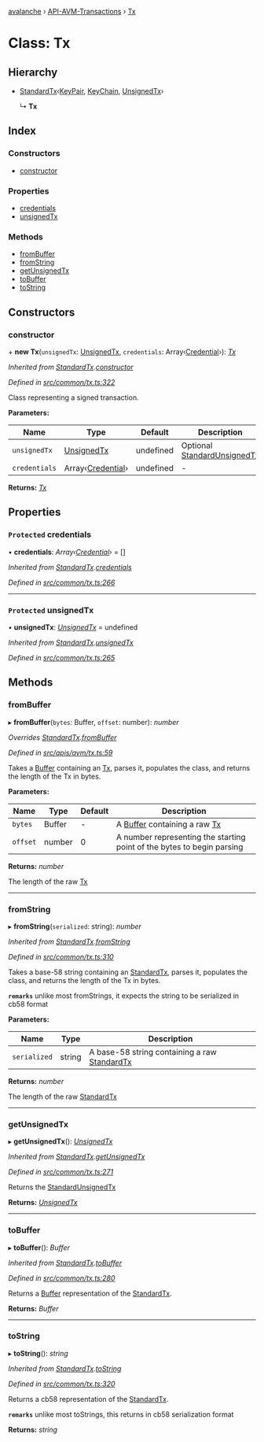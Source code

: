 [avalanche](../README.md) › [API-AVM-Transactions](../modules/api_avm_transactions.md) › [Tx](api_avm_transactions.tx.md)

# Class: Tx

## Hierarchy

* [StandardTx](common_transactions.standardtx.md)‹[KeyPair](api_avm_keychain.keypair.md), [KeyChain](api_avm_keychain.keychain.md), [UnsignedTx](api_avm_transactions.unsignedtx.md)›

  ↳ **Tx**

## Index

### Constructors

* [constructor](api_avm_transactions.tx.md#constructor)

### Properties

* [credentials](api_avm_transactions.tx.md#protected-credentials)
* [unsignedTx](api_avm_transactions.tx.md#protected-unsignedtx)

### Methods

* [fromBuffer](api_avm_transactions.tx.md#frombuffer)
* [fromString](api_avm_transactions.tx.md#fromstring)
* [getUnsignedTx](api_avm_transactions.tx.md#getunsignedtx)
* [toBuffer](api_avm_transactions.tx.md#tobuffer)
* [toString](api_avm_transactions.tx.md#tostring)

## Constructors

###  constructor

\+ **new Tx**(`unsignedTx`: [UnsignedTx](api_avm_transactions.unsignedtx.md), `credentials`: Array‹[Credential](common_signature.credential.md)›): *[Tx](api_avm_transactions.tx.md)*

*Inherited from [StandardTx](common_transactions.standardtx.md).[constructor](common_transactions.standardtx.md#constructor)*

*Defined in [src/common/tx.ts:322](https://github.com/ava-labs/avalanche.js/blob/a2feb77/src/common/tx.ts#L322)*

Class representing a signed transaction.

**Parameters:**

Name | Type | Default | Description |
------ | ------ | ------ | ------ |
`unsignedTx` | [UnsignedTx](api_avm_transactions.unsignedtx.md) | undefined | Optional [StandardUnsignedTx](common_transactions.standardunsignedtx.md) |
`credentials` | Array‹[Credential](common_signature.credential.md)› | undefined | - |

**Returns:** *[Tx](api_avm_transactions.tx.md)*

## Properties

### `Protected` credentials

• **credentials**: *Array‹[Credential](common_signature.credential.md)›* = []

*Inherited from [StandardTx](common_transactions.standardtx.md).[credentials](common_transactions.standardtx.md#protected-credentials)*

*Defined in [src/common/tx.ts:266](https://github.com/ava-labs/avalanche.js/blob/a2feb77/src/common/tx.ts#L266)*

___

### `Protected` unsignedTx

• **unsignedTx**: *[UnsignedTx](api_avm_transactions.unsignedtx.md)* = undefined

*Inherited from [StandardTx](common_transactions.standardtx.md).[unsignedTx](common_transactions.standardtx.md#protected-unsignedtx)*

*Defined in [src/common/tx.ts:265](https://github.com/ava-labs/avalanche.js/blob/a2feb77/src/common/tx.ts#L265)*

## Methods

###  fromBuffer

▸ **fromBuffer**(`bytes`: Buffer, `offset`: number): *number*

*Overrides [StandardTx](common_transactions.standardtx.md).[fromBuffer](common_transactions.standardtx.md#abstract-frombuffer)*

*Defined in [src/apis/avm/tx.ts:59](https://github.com/ava-labs/avalanche.js/blob/a2feb77/src/apis/avm/tx.ts#L59)*

Takes a [Buffer](https://github.com/feross/buffer) containing an [Tx](api_avm_transactions.tx.md), parses it, populates the class, and returns the length of the Tx in bytes.

**Parameters:**

Name | Type | Default | Description |
------ | ------ | ------ | ------ |
`bytes` | Buffer | - | A [Buffer](https://github.com/feross/buffer) containing a raw [Tx](api_avm_transactions.tx.md) |
`offset` | number | 0 | A number representing the starting point of the bytes to begin parsing  |

**Returns:** *number*

The length of the raw [Tx](api_avm_transactions.tx.md)

___

###  fromString

▸ **fromString**(`serialized`: string): *number*

*Inherited from [StandardTx](common_transactions.standardtx.md).[fromString](common_transactions.standardtx.md#fromstring)*

*Defined in [src/common/tx.ts:310](https://github.com/ava-labs/avalanche.js/blob/a2feb77/src/common/tx.ts#L310)*

Takes a base-58 string containing an [StandardTx](common_transactions.standardtx.md), parses it, populates the class, and returns the length of the Tx in bytes.

**`remarks`** 
unlike most fromStrings, it expects the string to be serialized in cb58 format

**Parameters:**

Name | Type | Description |
------ | ------ | ------ |
`serialized` | string | A base-58 string containing a raw [StandardTx](common_transactions.standardtx.md)  |

**Returns:** *number*

The length of the raw [StandardTx](common_transactions.standardtx.md)

___

###  getUnsignedTx

▸ **getUnsignedTx**(): *[UnsignedTx](api_avm_transactions.unsignedtx.md)*

*Inherited from [StandardTx](common_transactions.standardtx.md).[getUnsignedTx](common_transactions.standardtx.md#getunsignedtx)*

*Defined in [src/common/tx.ts:271](https://github.com/ava-labs/avalanche.js/blob/a2feb77/src/common/tx.ts#L271)*

Returns the [StandardUnsignedTx](common_transactions.standardunsignedtx.md)

**Returns:** *[UnsignedTx](api_avm_transactions.unsignedtx.md)*

___

###  toBuffer

▸ **toBuffer**(): *Buffer*

*Inherited from [StandardTx](common_transactions.standardtx.md).[toBuffer](common_transactions.standardtx.md#tobuffer)*

*Defined in [src/common/tx.ts:280](https://github.com/ava-labs/avalanche.js/blob/a2feb77/src/common/tx.ts#L280)*

Returns a [Buffer](https://github.com/feross/buffer) representation of the [StandardTx](common_transactions.standardtx.md).

**Returns:** *Buffer*

___

###  toString

▸ **toString**(): *string*

*Inherited from [StandardTx](common_transactions.standardtx.md).[toString](common_transactions.standardtx.md#tostring)*

*Defined in [src/common/tx.ts:320](https://github.com/ava-labs/avalanche.js/blob/a2feb77/src/common/tx.ts#L320)*

Returns a cb58 representation of the [StandardTx](common_transactions.standardtx.md).

**`remarks`** 
unlike most toStrings, this returns in cb58 serialization format

**Returns:** *string*
